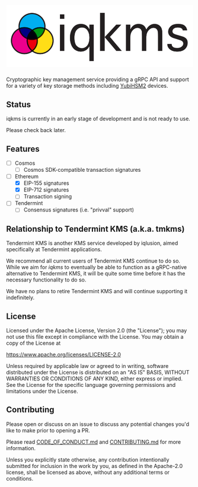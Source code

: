 # ![iqkms](https://raw.githubusercontent.com/iqlusioninc/iqkms/main/.img/iqkms.svg)

Cryptographic key management service providing a gRPC API and support
for a variety of key storage methods including [YubiHSM2] devices.

## Status

iqkms is currently in an early stage of development and is not ready to use.

Please check back later.

## Features

- [ ] Cosmos
  - [ ] Cosmos SDK-compatible transaction signatures
- [ ] Ethereum
  - [x] EIP-155 signatures
  - [x] EIP-712 signatures
  - [ ] Transaction signing
- [ ] Tendermint
  - [ ] Consensus signatures (i.e. "privval" support)

## Relationship to Tendermint KMS (a.k.a. tmkms)

Tendermint KMS is another KMS service developed by iqlusion, aimed specifically
at Tendermint applications.

We recommend all current users of Tendermint KMS continue to do so. While we
aim for *iqkms* to eventually be able to function as a gRPC-native alternative
to Tendermint KMS, it will be quite some time before it has the necessary
functionality to do so.

We have no plans to retire Tendermint KMS and will continue supporting it
indefinitely.

## License

Licensed under the Apache License, Version 2.0 (the "License");
you may not use this file except in compliance with the License.
You may obtain a copy of the License at

<https://www.apache.org/licenses/LICENSE-2.0>

Unless required by applicable law or agreed to in writing, software
distributed under the License is distributed on an "AS IS" BASIS,
WITHOUT WARRANTIES OR CONDITIONS OF ANY KIND, either express or implied.
See the License for the specific language governing permissions and
limitations under the License.

## Contributing

Please open or discuss on an issue to discuss any potential changes you'd like
to make prior to opening a PR.

Please read [CODE_OF_CONDUCT.md] and [CONTRIBUTING.md] for more information.

Unless you explicitly state otherwise, any contribution intentionally submitted
for inclusion in the work by you, as defined in the Apache-2.0 license, shall be
licensed as above, without any additional terms or conditions.

[//]: # (links)

[YubiHSM2]: https://developers.yubico.com/YubiHSM2/
[CODE_OF_CONDUCT.md]: https://github.com/iqlusioninc/iqkms/blob/main/CODE_OF_CONDUCT.md
[CONTRIBUTING.md]: https://github.com/iqlusioninc/iqkms/blob/main/CONTRIBUTING.md
